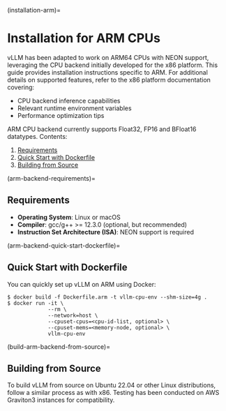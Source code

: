 (installation-arm)=

# Installation for ARM CPUs

vLLM has been adapted to work on ARM64 CPUs with NEON support, leveraging the CPU backend initially developed for the x86 platform. This guide provides installation instructions specific to ARM. For additional details on supported features, refer to the x86 platform documentation covering:

- CPU backend inference capabilities
- Relevant runtime environment variables
- Performance optimization tips

ARM CPU backend currently supports Float32, FP16 and BFloat16 datatypes.
Contents:

1. [Requirements](#arm-backend-requirements)
2. [Quick Start with Dockerfile](#arm-backend-quick-start-dockerfile)
3. [Building from Source](#build-arm-backend-from-source)

(arm-backend-requirements)=

## Requirements

- **Operating System**: Linux or macOS
- **Compiler**: gcc/g++ >= 12.3.0 (optional, but recommended)
- **Instruction Set Architecture (ISA)**: NEON support is required

(arm-backend-quick-start-dockerfile)=

## Quick Start with Dockerfile

You can quickly set up vLLM on ARM using Docker:

```console
$ docker build -f Dockerfile.arm -t vllm-cpu-env --shm-size=4g .
$ docker run -it \
             --rm \
             --network=host \
             --cpuset-cpus=<cpu-id-list, optional> \
             --cpuset-mems=<memory-node, optional> \
             vllm-cpu-env
```

(build-arm-backend-from-source)=

## Building from Source

To build vLLM from source on Ubuntu 22.04 or other Linux distributions, follow a similar process as with x86. Testing has been conducted on AWS Graviton3 instances for compatibility.
